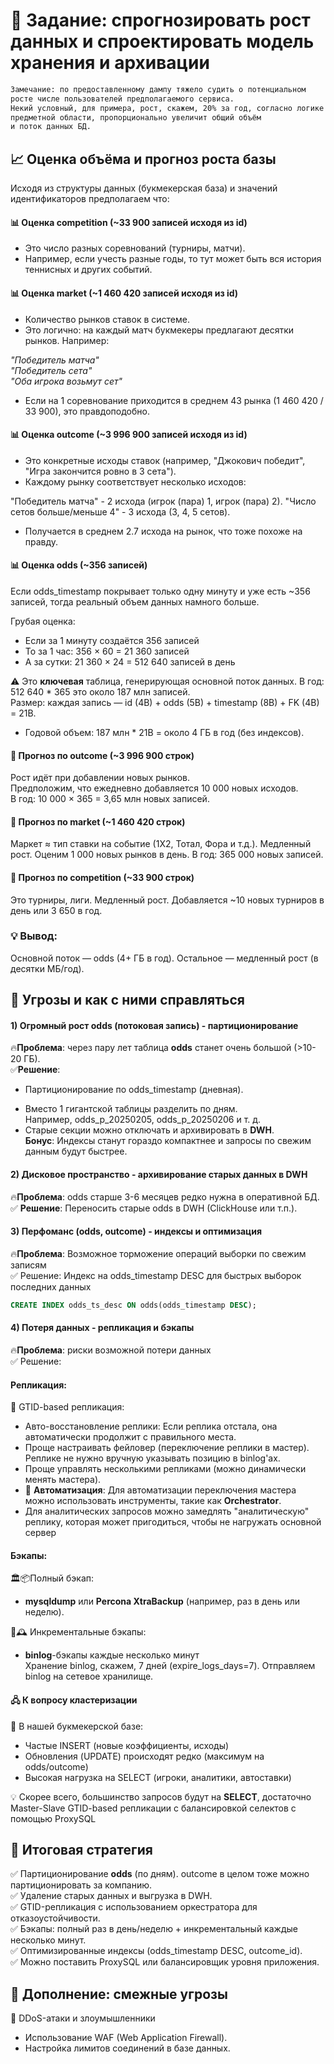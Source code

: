 # 📝 Задание: спрогнозировать рост данных и спроектировать модель хранения и архивации

```html
Замечание: по предоставленному дампу тяжело судить о потенциальном
росте числе пользователей предполагаемого сервиса. 
Некий условный, для примера, рост, скажем, 20% за год, согласно логике
предметной области, пропорционально увеличит общий объём 
и поток данных БД.
```

## 📈 Оценка объёма и прогноз роста базы 
   Исходя из структуры данных (букмекерская база) 
   и значений идентификаторов предполагаем что:

#### 📊 Оценка **competition** (~33 900 записей исходя из id)
* Это число разных соревнований (турниры, матчи).  
* Например, если учесть разные годы, то тут может быть вся история 
теннисных и других событий.

#### 📊 Оценка **market** (~1 460 420 записей исходя из id)
* Количество рынков ставок в системе.
* Это логично: на каждый матч букмекеры предлагают десятки рынков. Например:

_"Победитель матча"_  
_"Победитель сета"_  
_"Оба игрока возьмут сет"_  
* Если на 1 соревнование приходится в среднем 43 рынка (1 460 420 / 33 900), 
это правдоподобно.

#### 📊 Оценка **outcome** (~3 996 900 записей исходя из id)
* Это конкретные исходы ставок (например, "Джокович победит",
"Игра закончится ровно в 3 сета").
* Каждому рынку соответствует несколько исходов:

"Победитель матча" - 2 исхода (игрок (пара) 1, игрок (пара) 2).
"Число сетов больше/меньше 4" - 3 исхода (3, 4, 5 сетов).
* Получается в среднем 2.7 исхода на рынок, что тоже похоже на правду.

#### 📊 Оценка **odds** (~356 записей)
Если odds_timestamp покрывает только одну минуту и уже есть ~356 записей, 
тогда реальный объем данных намного больше.

Грубая оценка:
* Если за 1 минуту создаётся 356 записей  
* То за 1 час: 356 × 60 = 21 360 записей  
* А за сутки: 21 360 × 24 = 512 640 записей в день

⚠️ Это **ключевая** таблица, генерирующая основной поток данных.
В год: 512 640 * 365 это около 187 млн записей.  
Размер: каждая запись — id (4B) + odds (5B) + timestamp (8B) + FK (4B) = 21B.
* Годовой объем: 187 млн * 21B = около 4 ГБ в год (без индексов).

#### 🔮 Прогноз по **outcome** (~3 996 900 строк)
Рост идёт при добавлении новых рынков.  
Предположим, что ежедневно добавляется 10 000 новых исходов.  
В год: 10 000 × 365 = 3,65 млн новых записей.

#### 🔮 Прогноз по **market** (~1 460 420 строк)  
Маркет ≈ тип ставки на событие (1X2, Тотал, Фора и т.д.).
Медленный рост. Оценим 1 000 новых рынков в день.
В год: 365 000 новых записей.

#### 🔮 Прогноз по **competition** (~33 900 строк)
Это турниры, лиги. Медленный рост.
Добавляется ~10 новых турниров в день или 3 650 в год.

### 💡 Вывод:

Основной поток — odds (4+ ГБ в год).
Остальное — медленный рост (в десятки МБ/год).

## 🚨 Угрозы и как с ними справляться 
#### 1) Огромный рост **odds** (потоковая запись) - **партиционирование**
🔥**Проблема**: через пару лет таблица **odds** станет очень большой (>10-20 ГБ).  
✅**Решение**:
   * Партиционирование по odds_timestamp (дневная).
  
- Вместо 1 гигантской таблицы разделить по дням.  
Например, odds_p_20250205, odds_p_20250206 и т. д.
- Старые секции можно отключать и архивировать в **DWH**.  
**Бонус**: Индексы станут гораздо компактнее и запросы по свежим данным будут быстрее.

#### 2) Дисковое пространство - архивирование старых данных в DWH
🔥**Проблема**: odds старше 3-6 месяцев редко нужна в оперативной БД.  
✅ **Решение**:
Переносить старые odds в DWH (ClickHouse или т.п.).

#### 3) Перфоманс (odds, outcome) - индексы и оптимизация
🔥**Проблема**: Возможное торможение операций выборки по свежим записям  
✅ Решение:
Индекс на odds_timestamp DESC для быстрых выборок последних данных 
```sql 
CREATE INDEX odds_ts_desc ON odds(odds_timestamp DESC);
```
#### 4) Потеря данных - репликация и бэкапы
🔥**Проблема**: риски возможной потери данных  
✅ Решение:   
#### **Репликация**:  
💾 GTID-based репликация:
* Авто-восстановление реплики: Если реплика отстала, она автоматически продолжит с правильного места.
*  Проще настраивать фейловер (переключение реплики в мастер). 
Реплике не нужно вручную указывать позицию в binlog'ах.
*  Проще управлять несколькими репликами (можно динамически менять мастера).
* 🤖 **Автоматизация**:
Для автоматизации переключения мастера можно использовать инструменты, такие как **Orchestrator**.
* Для аналитических запросов можно замедлять "аналитическую" реплику, которая может пригодиться,
чтобы не нагружать основной сервер

#### **Бэкапы**:  
🏛️📦Полный бэкап:  
* **mysqldump** или **Percona XtraBackup** (например, раз в день или неделю).  

📁🕰️ Инкрементальные бэкапы:
* **binlog**-бэкапы каждые несколько минут  
Хранение binlog, скажем, 7 дней (expire_logs_days=7).
Отправляем binlog на сетевое хранилище.

#### 🖧 **К вопросу кластеризации**
🎲 В нашей букмекерской базе:
* Частые INSERT (новые коэффициенты, исходы)
* Обновления (UPDATE) происходят редко (максимум на odds/outcome)
* Высокая нагрузка на SELECT (игроки, аналитики, автоставки)

💡 Скорее всего, большинство запросов будут на **SELECT**, 
достаточно Master-Slave GTID-based репликации с балансировкой селектов с помощью ProxySQL


## 📌 Итоговая стратегия 
✅ Партиционирование **odds** (по дням). outcome в целом тоже можно партиционировать за компанию.  
✅ Удаление старых данных и выгрузка в DWH.  
✅ GTID-репликация с использованием оркестратора для отказоустойчивости.  
✅ Бэкапы: полный раз в день/неделю + инкрементальный каждые несколько минут.  
✅ Оптимизированные индексы (odds_timestamp DESC, outcome_id).  
✅ Можно поставить ProxySQL или балансировщик уровня приложения.

## 🚨 Дополнение: смежные угрозы
👤 DDoS-атаки и злоумышленники  
* Использование WAF (Web Application Firewall).
* Настройка лимитов соединений в базе данных.